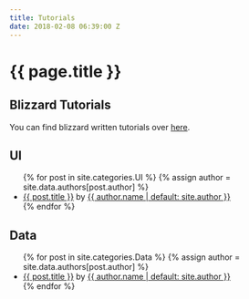 ```yaml
---
title: Tutorials
date: 2018-02-08 06:39:00 Z
---
```


<h1>{{ page.title }}</h1>
<h2>Blizzard Tutorials</h2>
<p>You can find blizzard written tutorials over <a href="https://s2editor-guides.readthedocs.io/">here</a>.</p>
<h2>UI</h2>
<ul>
  {% for post in site.categories.UI %}
  	{% assign author = site.data.authors[post.author] %}
    <li>
      <a href="{{ post.url }}">{{ post.title }}</a> by <a href="mailto:{{ author.email }}">{{ author.name | default: site.author }}</a>
    </li>
  {% endfor %}
</ul>

<h2>Data</h2>
<ul>
  {% for post in site.categories.Data %}
  	{% assign author = site.data.authors[post.author] %}
    <li>
      <a href="{{ post.url }}">{{ post.title }}</a> by <a href="mailto:{{ author.email }}">{{ author.name | default: site.author }}</a>
    </li>
  {% endfor %}
</ul>


